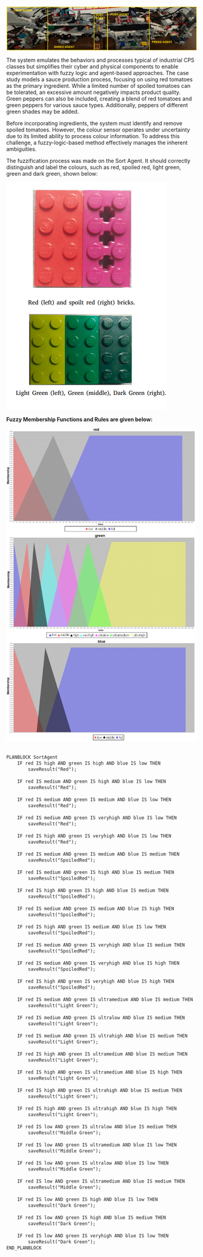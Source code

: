 ![screenshot](system.png)

The system emulates the behaviors and processes typical of industrial CPS classes but simplifies their cyber and physical components to enable experimentation with fuzzy logic and agent-based approaches. The case study models a sauce production process, focusing on using red tomatoes as the primary ingredient. While a limited number of spoiled tomatoes can be tolerated, an excessive amount negatively impacts product quality. Green peppers can also be included, creating a blend of red tomatoes and green peppers for various sauce types. Additionally, peppers of different green shades may be added.

Before incorporating ingredients, the system must identify and remove spoiled tomatoes. However, the colour sensor operates under uncertainty due to its limited ability to process colour information. To address this challenge, a fuzzy-logic-based method effectively manages the inherent ambiguities.

The fuzzification process was made on the Sort Agent. It should correctly distinguish and label the colours, such as red, spoiled red, light green, green and dark green, shown below:

![screenshot](bricks.png)


**Fuzzy Membership Functions and Rules are given below:** 

![screenshot](fuzzies.png)

```

PLANBLOCK SortAgent
    IF red IS high AND green IS high AND blue IS low THEN
        saveResult("Red");

    IF red IS medium AND green IS high AND blue IS low THEN
        saveResult("Red");

    IF red IS medium AND green IS medium AND blue IS low THEN
        saveResult("Red");

    IF red IS medium AND green IS veryhigh AND blue IS low THEN
        saveResult("Red");

    IF red IS high AND green IS veryhigh AND blue IS low THEN
        saveResult("Red");

    IF red IS medium AND green IS medium AND blue IS medium THEN
        saveResult("SpoiledRed");

    IF red IS medium AND green IS high AND blue IS medium THEN
        saveResult("SpoiledRed");

    IF red IS high AND green IS high AND blue IS medium THEN
        saveResult("SpoiledRed");

    IF red IS medium AND green IS medium AND blue IS high THEN
        saveResult("SpoiledRed");

    IF red IS high AND green IS medium AND blue IS low THEN
        saveResult("SpoiledRed");

    IF red IS medium AND green IS veryhigh AND blue IS medium THEN
        saveResult("SpoiledRed");

    IF red IS medium AND green IS veryhigh AND blue IS high THEN
        saveResult("SpoiledRed");

    IF red IS high AND green IS veryhigh AND blue IS high THEN
        saveResult("SpoiledRed");

    IF red IS medium AND green IS ultramedium AND blue IS medium THEN
        saveResult("Light Green");

    IF red IS medium AND green IS ultralow AND blue IS medium THEN
        saveResult("Light Green");

    IF red IS medium AND green IS ultrahigh AND blue IS medium THEN
        saveResult("Light Green");

    IF red IS high AND green IS ultramedium AND blue IS medium THEN
        saveResult("Light Green");

    IF red IS high AND green IS ultramedium AND blue IS high THEN
        saveResult("Light Green");

    IF red IS high AND green IS ultrahigh AND blue IS medium THEN
        saveResult("Light Green");

    IF red IS high AND green IS ultrahigh AND blue IS high THEN
        saveResult("Light Green");

    IF red IS low AND green IS ultralow AND blue IS medium THEN
        saveResult("Middle Green");

    IF red IS low AND green IS ultramedium AND blue IS low THEN
        saveResult("Middle Green");

    IF red IS low AND green IS ultralow AND blue IS low THEN
        saveResult("Middle Green");

    IF red IS low AND green IS ultramedium AND blue IS medium THEN
        saveResult("Middle Green");

    IF red IS low AND green IS high AND blue IS low THEN
        saveResult("Dark Green");

    IF red IS low AND green IS high AND blue IS medium THEN
        saveResult("Dark Green");

    IF red IS low AND green IS veryhigh AND blue IS low THEN
        saveResult("Dark Green");
END_PLANBLOCK

```


